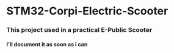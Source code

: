 # STM32-Corpi-Electric-Scooter

<h3>This project used in a practical E-Public Scooter</h3>

<h4>I'll document it as soon as i can</h4>
